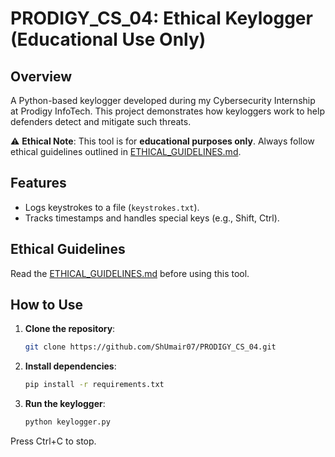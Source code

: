 # PRODIGY_CS_04: Ethical Keylogger (Educational Use Only)  

## Overview  
A Python-based keylogger developed during my Cybersecurity Internship at Prodigy InfoTech. This project demonstrates how keyloggers work to help defenders detect and mitigate such threats.  

⚠️ **Ethical Note**: This tool is for **educational purposes only**. Always follow ethical guidelines outlined in [ETHICAL_GUIDELINES.md](ETHICAL_GUIDELINES.md).  

## Features  
- Logs keystrokes to a file (`keystrokes.txt`).  
- Tracks timestamps and handles special keys (e.g., Shift, Ctrl).  

## Ethical Guidelines  
Read the [ETHICAL_GUIDELINES.md](ETHICAL_GUIDELINES.md) before using this tool.  

## How to Use  
1. **Clone the repository**:  
   ```bash  
   git clone https://github.com/ShUmair07/PRODIGY_CS_04.git

2. **Install dependencies**:  
   ```bash  
   pip install -r requirements.txt

3. **Run the keylogger**:  
   ```bash  
   python keylogger.py 

Press Ctrl+C to stop.
